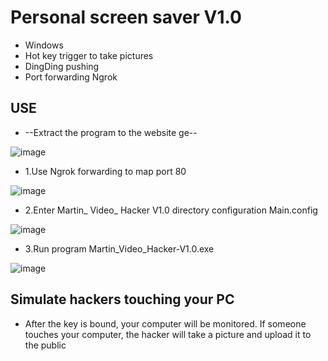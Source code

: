 # Personal screen saver V1.0
* Windows
* Hot key trigger to take pictures
* DingDing pushing
* Port forwarding Ngrok
## USE
* --Extract the program to the website ge--

![image](https://github.com/xxx/xxx/blob/master/xxx/xxx.png)


* 1.Use Ngrok forwarding to map port 80
 
![image](https://github.com/xxx/xxx/blob/master/xxx/xxx.png)

* 2.Enter Martin_ Video_ Hacker V1.0 directory configuration Main.config

![image](https://github.com/xxx/xxx/blob/master/xxx/xxx.png)


* 3.Run program Martin_Video_Hacker-V1.0.exe

![image](https://github.com/xxx/xxx/blob/master/xxx/xxx.png)

## Simulate hackers touching your PC

* After the key is bound, your computer will be monitored. If someone touches your computer, the hacker will take a picture and upload it to the public


